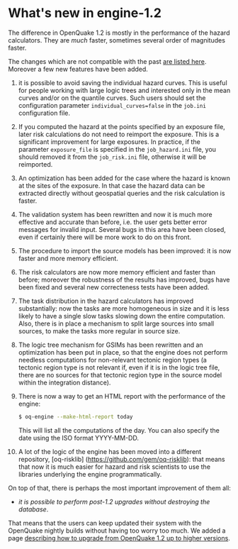 What's new in engine-1.2
========================

The difference in OpenQuake 1.2 is mostly in the performance of the hazard calculators.
They are *much* faster, sometimes several order of magnitudes faster. 

The changes which are not compatible with the past [are listed here](Incompatible-changes-with-previous-version.md).
Moreover a few new features have been added.

1. it is possible to avoid saving the individual hazard curves. This is useful for people working
   with large logic trees and interested only in the mean curves and/or on the quantile curves.
   Such users should set the configuration parameter `individual_curves=false` in the `job.ini`
   configuration file.

2. If you computed the hazard at the points specified by an exposure file, later risk calculations
   do not need to reimport the exposure. This is a significant improvement for large exposures.
   In practice, if the parameter `exposure_file` is specified in the `job_hazard.ini` file, you
   should removed it from the `job_risk.ini` file, otherwise it will be reimported.

3. An optimization has been added for the case where the hazard is known at the sites of the exposure.
   In that case the hazard data can be extracted directly without geospatial queries and the risk
   calculation is faster.

4. The validation system has been rewritten and now it is much more effective and accurate than before,
   i.e. the user gets better error messages for invalid input. Several bugs in this area have been
   closed, even if certainly there will be more work to do on this front.

5. The procedure to import the source models has been improved: it is now faster and more memory efficient.

6. The risk calculators are now more memory efficient and faster than before; moreover the robustness of
   the results has improved, bugs have been fixed and several new correcteness tests have been added.

7. The task distribution in the hazard calculators has improved substantially: now the tasks are more
   homogeneous in size and it is less likely to have a single slow tasks slowing down the
   entire computation. Also, there is in place a mechanism to split large sources into small sources,
   to make the tasks more regular in source size.

8. The logic tree mechanism for GSIMs has been rewritten and an optimization has been put in place,
   so that the engine does not perform needless computations for non-relevant tectonic region types
   (a tectonic region type is not relevant if, even if it is in the logic tree file, there are no
   sources for that tectonic region type in the source model within the integration distance).

9. There is now a way to get an HTML report with the performance of the engine:

   ```bash
   $ oq-engine --make-html-report today
   ```

   This will list all the computations of the day. You can also specify the date using the ISO format
   YYYY-MM-DD.

10. A lot of the logic of the engine has been moved into a different repository, [oq-risklib]
   (https://github.com/gem/oq-risklib): that means that now it is much easier for hazard and risk
   scientists to use the libraries underlying the engine programmatically.
 
On top of that, there is perhaps the most important improvement of them all:

- *it is possible to perform post-1.2 upgrades without destroying the database*.

That means that the users can keep updated their system with the OpenQuake nightly builds without 
having too worry too much. We added a page [describing how to upgrade from OpenQuake 1.2 up to higher versions](How-to-upgrade-an-OpenQuake-1.2-database.md).
